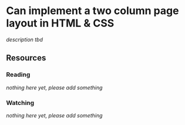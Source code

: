 # Can implement a two column page layout in HTML & CSS

_description tbd_

## Resources

### Reading

_nothing here yet, please add something_

### Watching

_nothing here yet, please add something_
